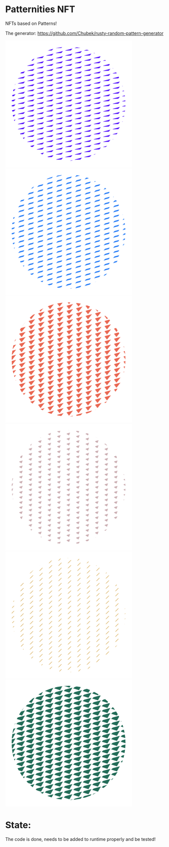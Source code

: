 # Patternities NFT


NFTs based on Patterns!

The generator:
https://github.com/Chubek/rusty-random-pattern-generator


![](/images/2-pattern.png)
![](/images/212-pattern.png)
![](/images/2242-pattern.png)
![](/images/9922-pattern.png)
![](/images/224221131242-pattern.png)
![](/images/image.png)

# State:

The code is done, needs to be added to runtime properly and be tested! 